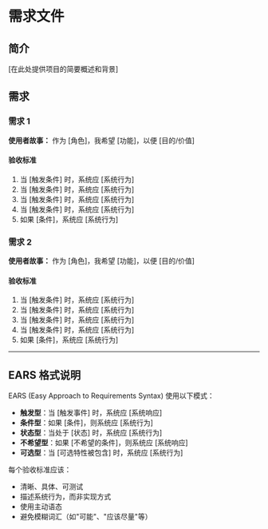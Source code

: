 # 需求文件

## 简介

[在此处提供项目的简要概述和背景]

## 需求

### 需求 1

**使用者故事：** 作为 [角色]，我希望 [功能]，以便 [目的/价值]

#### 验收标准

1. 当 [触发条件] 时，系统应 [系统行为]
2. 当 [触发条件] 时，系统应 [系统行为]
3. 当 [触发条件] 时，系统应 [系统行为]
4. 当 [触发条件] 时，系统应 [系统行为]
5. 如果 [条件]，系统应 [系统行为]

### 需求 2

**使用者故事：** 作为 [角色]，我希望 [功能]，以便 [目的/价值]

#### 验收标准

1. 当 [触发条件] 时，系统应 [系统行为]
2. 当 [触发条件] 时，系统应 [系统行为]
3. 当 [触发条件] 时，系统应 [系统行为]
4. 当 [触发条件] 时，系统应 [系统行为]
5. 如果 [条件]，系统应 [系统行为]

---

## EARS 格式说明

EARS (Easy Approach to Requirements Syntax) 使用以下模式：

- **触发型**：当 [触发事件] 时，系统应 [系统响应]
- **条件型**：如果 [条件]，则系统应 [系统行为]
- **状态型**：当处于 [状态] 时，系统应 [系统行为]
- **不希望型**：如果 [不希望的条件]，则系统应 [系统响应]
- **可选型**：当 [可选特性被包含] 时，系统应 [系统行为]

每个验收标准应该：
- 清晰、具体、可测试
- 描述系统行为，而非实现方式
- 使用主动语态
- 避免模糊词汇（如"可能"、"应该尽量"等）
